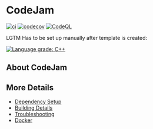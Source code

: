 # CodeJam

[![ci](https://github.com/laser73/CodeJam/actions/workflows/ci.yml/badge.svg)](https://github.com/laser73/CodeJam/actions/workflows/ci.yml)
[![codecov](https://codecov.io/gh/laser73/CodeJam/branch/main/graph/badge.svg)](https://codecov.io/gh/laser73/CodeJam)
[![CodeQL](https://github.com/laser73/CodeJam/actions/workflows/codeql-analysis.yml/badge.svg)](https://github.com/laser73/CodeJam/actions/workflows/codeql-analysis.yml)

LGTM Has to be set up manually after template is created:

[![Language grade: C++](https://img.shields.io/lgtm/grade/cpp/github/laser73/CodeJam)](https://lgtm.com/projects/g/laser73/CodeJam/context:cpp)

## About CodeJam



## More Details

 * [Dependency Setup](README_dependencies.md)
 * [Building Details](README_building.md)
 * [Troubleshooting](README_troubleshooting.md)
 * [Docker](README_docker.md)
